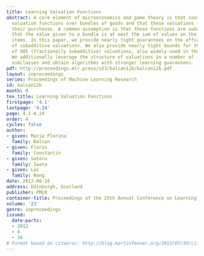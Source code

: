```yaml
---
title: Learning Valuation Functions
abstract: A core element of microeconomics and game theory is that consumers have
  valuation functions over bundles of goods and that these valuations functions drive
  their purchases. A common assumption is that these functions are subadditive meaning
  that the value given to a bundle is at most the sum of values on the individual
  items. In this paper, we provide nearly tight guarantees on the efficient learnability
  of subadditive valuations. We also provide nearly tight bounds for the subclass
  of XOS (fractionally subadditive) valuations, also widely used in the literature.
  We additionally leverage the structure of valuations in a number of interesting
  subclasses and obtain algorithms with stronger learning guarantees.
pdf: http://proceedings.mlr.press/v23/balcan12b/balcan12b.pdf
layout: inproceedings
series: Proceedings of Machine Learning Research
id: balcan12b
month: 0
tex_title: Learning Valuation Functions
firstpage: '4.1'
lastpage: '4.24'
page: 4.1-4.24
order: 4
cycles: false
author:
- given: Maria Florina
  family: Balcan
- given: Florin
  family: Constantin
- given: Satoru
  family: Iwata
- given: Lei
  family: Wang
date: 2012-06-16
address: Edinburgh, Scotland
publisher: PMLR
container-title: Proceedings of the 25th Annual Conference on Learning Theory
volume: '23'
genre: inproceedings
issued:
  date-parts:
  - 2012
  - 6
  - 16
# Format based on citeproc: http://blog.martinfenner.org/2013/07/30/citeproc-yaml-for-bibliographies/
---
```

